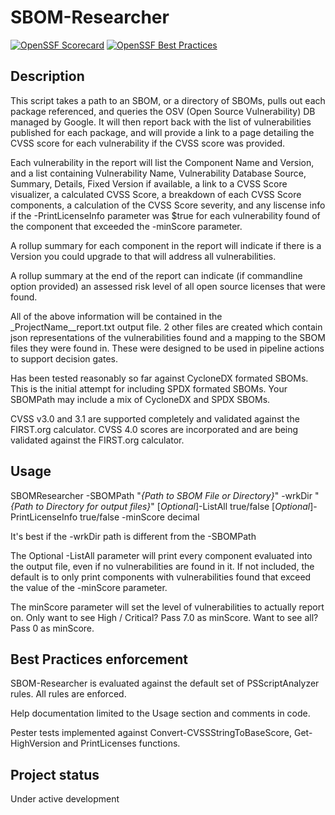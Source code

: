 # SBOM-Researcher

[![OpenSSF Scorecard](https://api.scorecard.dev/projects/github.com/bigdawgsfootball/SBOM-Researcher/badge)](https://scorecard.dev/viewer/?uri=github.com/bigdawgsfootball/SBOM-Researcher)
[![OpenSSF Best Practices](https://www.bestpractices.dev/projects/9346/badge)](https://www.bestpractices.dev/projects/9346)

## Description
This script takes a path to an SBOM, or a directory of SBOMs, pulls out each
package referenced, and queries the OSV (Open Source Vulnerability) DB
managed by Google. It will then report back with the list of vulnerabilities
published for each package, and will provide a link to a page detailing the
CVSS score for each vulnerability if the CVSS score was provided.

Each vulnerability in the report will list the Component Name and Version, and a list containing Vulnerability Name, Vulnerability Database Source, Summary, Details, Fixed Version if available, a link to a CVSS Score visualizer, a calculated CVSS Score, a breakdown of each CVSS Score components, a calculation of the CVSS Score severity, and any liscense info if the -PrintLicenseInfo parameter was $true for each vulnerability found of the component that exceeded the -minScore parameter.

A rollup summary for each component in the report will indicate if there is a Version you could upgrade to that will address all vulnerabilities.

A rollup summary at the end of the report can indicate (if commandline option provided) an assessed risk level of all open source licenses that were found.

All of the above information will be contained in the _ProjectName__report.txt output file. 2 other files are created which contain json representations of the vulnerabilities found and a mapping to the SBOM files they were found in. These were designed to be used in pipeline actions to support decision gates.

Has been tested reasonably so far against CycloneDX formated SBOMs.
This is the initial attempt for including SPDX formated SBOMs.
Your SBOMPath may include a mix of CycloneDX and SPDX SBOMs.

CVSS v3.0 and 3.1 are supported completely and validated against the FIRST.org calculator. CVSS 4.0 scores are incorporated and are being validated against the FIRST.org calculator.

## Usage
SBOMResearcher -SBOMPath "_{Path to SBOM File or Directory}_" -wrkDir
"_{Path to Directory for output files}_" [_Optional_]-ListAll true/false [_Optional_]-PrintLicenseInfo true/false -minScore decimal

It's best if the -wrkDir path is different from the -SBOMPath

The Optional -ListAll parameter will print every component evaluated into the
output file, even if no vulnerabilities are found in it. If not included,
the default is to only print components with vulnerabilities found that exceed the value of the -minScore parameter.

The minScore parameter will set the level of vulnerabilities to actually report on. Only want to see High / Critical? Pass 7.0 as minScore. Want to see all? Pass 0 as minScore.

## Best Practices enforcement
SBOM-Researcher is evaluated against the default set of PSScriptAnalyzer
rules. All rules are enforced.

Help documentation limited to the Usage section and comments in code.

Pester tests implemented against Convert-CVSSStringToBaseScore, Get-HighVersion and PrintLicenses functions.

## Project status
Under active development

